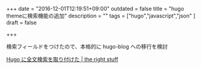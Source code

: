+++
date = "2016-12-01T12:19:51+09:00"
outdated = false
title = "hugo themeに検索機能の追加"
description = ""
tags = ["hugo","javascript","json"
]
draft = false

+++

検索フィールドをつけたので、本格的に hugo-blog への移行を検討


[Hugo に全文検索を取り付けた \| the right stuff](http://rs.luminousspice.com/hugo-site-search/)